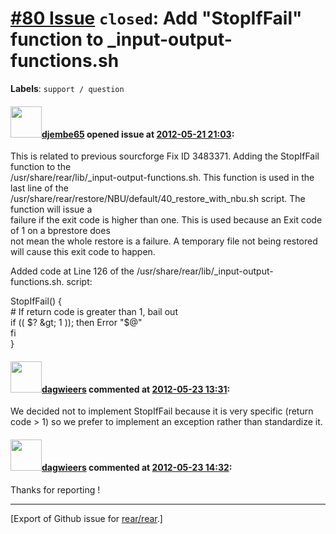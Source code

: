 [\#80 Issue](https://github.com/rear/rear/issues/80) `closed`: Add "StopIfFail" function to \_input-output-functions.sh
=======================================================================================================================

**Labels**: `support / question`

#### <img src="https://avatars.githubusercontent.com/u/1587862?v=4" width="50">[djembe65](https://github.com/djembe65) opened issue at [2012-05-21 21:03](https://github.com/rear/rear/issues/80):

This is related to previous sourcforge Fix ID 3483371. Adding the
StopIfFail function to the  
/usr/share/rear/lib/\_input-output-functions.sh. This function is used
in the last line of the  
/usr/share/rear/restore/NBU/default/40\_restore\_with\_nbu.sh script.
The function will issue a  
failure if the exit code is higher than one. This is used because an
Exit code of 1 on a bprestore does  
not mean the whole restore is a failure. A temporary file not being
restored will cause this exit code to happen.

Added code at Line 126 of the
/usr/share/rear/lib/\_input-output-functions.sh. script:

StopIfFail() {  
\# If return code is greater than 1, bail out  
if (( $? &gt; 1 )); then  
Error "$@"  
fi  
}

#### <img src="https://avatars.githubusercontent.com/u/388198?u=0732dee3fe5002278cfbf40359ec431bdcf5f06c&v=4" width="50">[dagwieers](https://github.com/dagwieers) commented at [2012-05-23 13:31](https://github.com/rear/rear/issues/80#issuecomment-5872866):

We decided not to implement StopIfFail because it is very specific
(return code &gt; 1) so we prefer to implement an exception rather than
standardize it.

#### <img src="https://avatars.githubusercontent.com/u/388198?u=0732dee3fe5002278cfbf40359ec431bdcf5f06c&v=4" width="50">[dagwieers](https://github.com/dagwieers) commented at [2012-05-23 14:32](https://github.com/rear/rear/issues/80#issuecomment-5874372):

Thanks for reporting !

------------------------------------------------------------------------

\[Export of Github issue for
[rear/rear](https://github.com/rear/rear).\]
